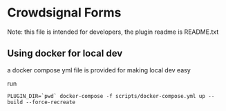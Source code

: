 # Crowdsignal Forms

Note: this file is intended for developers, the plugin readme
is README.txt

## Using docker for local dev

a docker compose yml file is provided for making local dev easy

run 
```
PLUGIN_DIR=`pwd` docker-compose -f scripts/docker-compose.yml up --build --force-recreate
```

